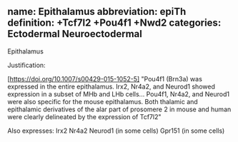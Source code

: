 name: Epithalamus
abbreviation: epiTh
definition: +Tcf7l2 +Pou4f1 +Nwd2
categories: Ectodermal Neuroectodermal 
---

Epithalamus

Justification:

[https://doi.org/10.1007/s00429-015-1052-5]
"Pou4f1 (Brn3a) was expressed in the entire epithalamus. Irx2, Nr4a2, and Neurod1 showed expression in a subset of MHb and LHb cells... Pou4f1, Nr4a2, and Neurod1 were also specific for the mouse epithalamus. Both thalamic and epithalamic derivatives of the alar part of prosomere 2 in mouse and human were clearly delineated by the expression of Tcf7l2"

Also expresses:
Irx2
Nr4a2
Neurod1 (in some cells)
Gpr151 (in some cells)

